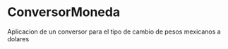 # ConversorMoneda
Aplicacion de un conversor para  el tipo de cambio de pesos mexicanos a dolares 


